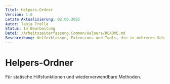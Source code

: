 ```yaml
---
Titel: Helpers-Ordner
Version: 1.0
Letzte Aktualisierung: 02.06.2025
Autor: Tanja Trella
Status: In Bearbeitung
Datei: /Arbeitszeiterfassung.Common/Helpers/README.md
Beschreibung: Helferklassen, Extensions und Tools, die in mehreren Schichten genutzt werden.
---
```


# Helpers-Ordner

Für statische Hilfsfunktionen und wiederverwendbare Methoden.
